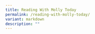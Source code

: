 ```yaml
---
title: Reading With Molly Today
permalink: /reading-with-molly-today/
variant: markdown
description: ""
---
```

